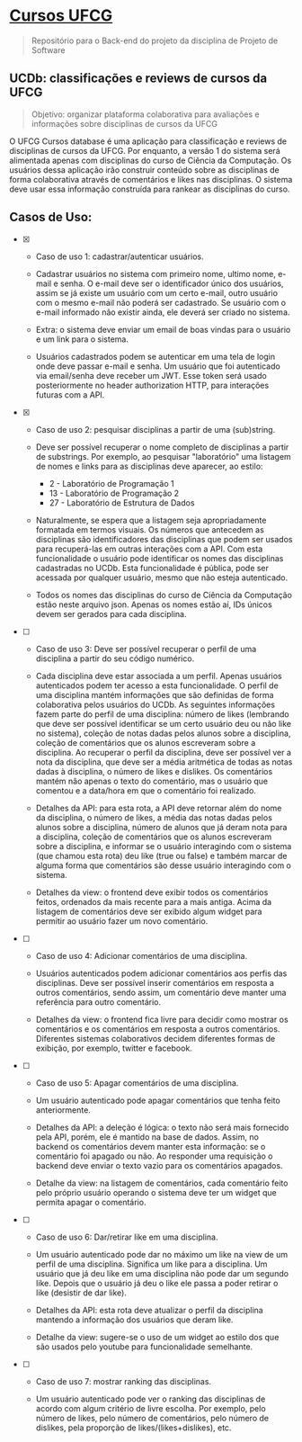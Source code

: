 # [Cursos UFCG](http://api-cursosufcg.herokuapp.com/api/)
> Repositório para o Back-end do projeto da disciplina de Projeto de Software

## UCDb: classificações e reviews de cursos da UFCG
> Objetivo: organizar plataforma colaborativa para avaliações e informações sobre disciplinas de cursos da UFCG

O UFCG Cursos database é uma aplicação para classificação e reviews de disciplinas de cursos da UFCG. Por enquanto, a versão 1 do sistema será alimentada apenas com disciplinas do curso de Ciência da Computação. Os usuários dessa aplicação irão construir conteúdo sobre as disciplinas de forma colaborativa através de comentários e likes nas disciplinas. O sistema deve usar essa informação construída para rankear as disciplinas do curso.

## Casos de Uso:

- [X] - Caso de uso 1: cadastrar/autenticar usuários.

  - Cadastrar usuários no sistema com primeiro nome, ultimo nome, e-mail e senha. O e-mail deve ser o identificador único dos usuários, assim se já existe um usuário com um certo e-mail, outro usuário com o mesmo e-mail não poderá ser cadastrado. Se usuário com o e-mail informado não existir ainda, ele deverá ser criado no sistema.

  - Extra: o sistema deve enviar um email de boas vindas para o usuário e um link para o sistema.

  - Usuários cadastrados podem se autenticar em uma tela de login onde deve passar e-mail e senha. Um usuário que foi autenticado via email/senha deve receber um JWT. Esse token será usado posteriormente no header authorization HTTP, para interações futuras com a API.

- [X] - Caso de uso 2: pesquisar disciplinas a partir de uma (sub)string.

  - Deve ser possível recuperar o nome completo de disciplinas a partir de substrings. Por exemplo, ao pesquisar "laboratório" uma listagem de nomes e links para as disciplinas deve aparecer, ao estilo:
    
    - 2 - Laboratório de Programação 1
    - 13 - Laboratório de Programação 2
    - 27 - Laboratório de Estrutura de Dados

  - Naturalmente, se espera que a listagem seja apropriadamente formatada em termos visuais. Os números que antecedem as disciplinas são identificadores das disciplinas que podem ser usados para recuperá-las em outras interações com a API. Com esta funcionalidade o usuário pode identificar os nomes das disciplinas cadastradas no UCDb. Esta funcionalidade é pública, pode ser acessada por qualquer usuário, mesmo que não esteja autenticado.

  - Todos os nomes das disciplinas do curso de Ciência da Computação estão neste arquivo json. Apenas os nomes estão aí, IDs únicos devem ser gerados para cada disciplina.

- [ ] - Caso de uso 3: Deve ser possível recuperar o perfil de uma disciplina a partir do seu código numérico.

  - Cada disciplina deve estar associada a um perfil. Apenas usuários autenticados podem ter acesso a esta funcionalidade. O perfil de uma disciplina mantém informações que são definidas de forma colaborativa pelos usuários do UCDb. As seguintes informações fazem parte do perfil de uma disciplina: número de likes (lembrando que deve ser possível identificar se um certo usuário deu ou não like no sistema), coleção de notas dadas pelos alunos sobre a disciplina, coleção de comentários que os alunos escreveram sobre a disciplina. Ao recuperar o perfil da disciplina, deve ser possível ver a nota da disciplina, que deve ser a média aritmética de todas as notas dadas à disciplina, o número de likes e dislikes. Os comentários mantém não apenas o texto do comentário, mas o usuário que comentou e a data/hora em que o comentário foi realizado.

  - Detalhes da API: para esta rota, a API deve retornar além do nome da disciplina, o número de likes, a média das notas dadas pelos alunos sobre a disciplina, número de alunos que já deram nota para a disciplina, coleção de comentários que os alunos escreveram sobre a disciplina, e informar se o usuário interagindo com o sistema (que chamou esta rota) deu like (true ou false) e também marcar de alguma forma que comentários são desse usuário interagindo com o sistema.

  - Detalhes da view: o frontend deve exibir todos os comentários feitos, ordenados da mais recente para a mais antiga. Acima da listagem de comentários deve ser exibido algum widget para permitir ao usuário fazer um novo comentário.

- [ ] - Caso de uso 4: Adicionar comentários de uma disciplina.

  - Usuários autenticados podem adicionar comentários aos perfis das disciplinas. Deve ser possível inserir comentários em resposta a outros comentários, sendo assim, um comentário deve manter uma referência para outro comentário.

  - Detalhes da view: o frontend fica livre para decidir como mostrar os comentários e os comentários em resposta a outros comentários. Diferentes sistemas colaborativos decidem diferentes formas de exibição, por exemplo, twitter e facebook.

- [ ] - Caso de uso 5: Apagar comentários de uma disciplina.

  - Um usuário autenticado pode apagar comentários que tenha feito anteriormente.

  - Detalhes da API: a deleção é lógica: o texto não será mais fornecido pela API, porém, ele é mantido na base de dados. Assim, no backend os comentários devem manter esta informação: se o comentário foi apagado ou não. Ao responder uma requisição o backend deve enviar o texto vazio para os comentários apagados.

  - Detalhe da view: na listagem de comentários, cada comentário feito pelo próprio usuário operando o sistema deve ter um widget que permita apagar o comentário.

- [ ] - Caso de uso 6: Dar/retirar like em uma disciplina.

  - Um usuário autenticado pode dar no máximo um like na view de um perfil de uma disciplina. Significa um like para a disciplina. Um usuário que já deu like em uma disciplina não pode dar um segundo like. Depois que o usuário já deu o like ele passa a poder retirar o like (desistir de dar like).

  - Detalhes da API: esta rota deve atualizar o perfil da disciplina mantendo a informação dos usuários que deram like.

  - Detalhe da view: sugere-se o uso de um widget ao estilo dos que são usados pelo youtube para funcionalidade semelhante.

- [ ] - Caso de uso 7: mostrar ranking das disciplinas.

  - Um usuário autenticado pode ver o ranking das disciplinas de acordo com algum critério de livre escolha. Por exemplo, pelo número de likes, pelo número de comentários, pelo número de dislikes, pela proporção de likes/(likes+dislikes), etc.
